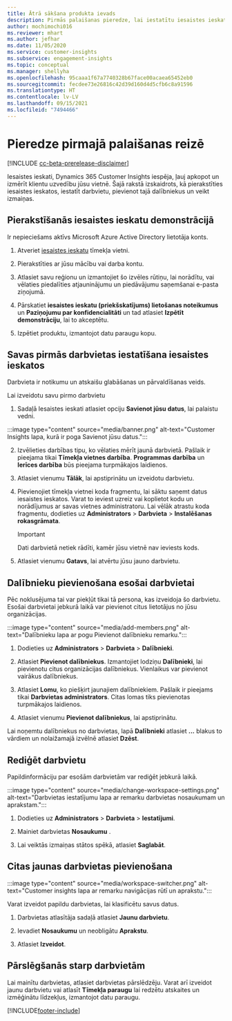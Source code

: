 ```yaml
---
title: Ātrā sākšana produkta ievads
description: Pirmās palaišanas pieredze, lai iestatītu iesaistes ieskatu iespēju.
author: mochimochi016
ms.reviewer: mhart
ms.author: jefhar
ms.date: 11/05/2020
ms.service: customer-insights
ms.subservice: engagement-insights
ms.topic: conceptual
ms.manager: shellyha
ms.openlocfilehash: 95caaa1f67a7740328b67face00acaea65452eb0
ms.sourcegitcommit: fecdee73e26816c42d39d160d4d5cfb6c8a91596
ms.translationtype: HT
ms.contentlocale: lv-LV
ms.lasthandoff: 09/15/2021
ms.locfileid: "7494466"
---
```

# <a name="first-run-experience"></a>Pieredze pirmajā palaišanas reizē

[!INCLUDE [cc-beta-prerelease-disclaimer](includes/cc-beta-prerelease-disclaimer.md)]

Iesaistes ieskati, Dynamics 365 Customer Insights iespēja, ļauj apkopot un izmērīt klientu uzvedību jūsu vietnē. Šajā rakstā izskaidrots, kā pierakstīties iesaistes ieskatos, iestatīt darbvietu, pievienot tajā dalībniekus un veikt izmaiņas.

## <a name="sign-up-for-a-demo-of-engagement-insights"></a>Pierakstīšanās iesaistes ieskatu demonstrācijā

Ir nepieciešams aktīvs Microsoft Azure Active Directory lietotāja konts. 

1. Atveriet [iesaistes ieskatu](https://home.ci.ai.dynamics.com/app/engagement-insights) tīmekļa vietni. 

1. Pierakstīties ar jūsu mācību vai darba kontu.

1. Atlasiet savu reģionu un izmantojiet šo izvēles rūtiņu, lai norādītu, vai vēlaties piedalīties atjauninājumu un piedāvājumu saņemšanai e-pasta ziņojumā.

1. Pārskatiet **iesaistes ieskatu (priekšskatījums) lietošanas noteikumus** un **Paziņojumu par konfidencialitāti** un tad atlasiet **Izpētīt demonstrāciju**, lai to akceptētu.

1. Izpētiet produktu, izmantojot datu paraugu kopu. 

## <a name="set-up-your-first-workspace-in-engagement-insights"></a>Savas pirmās darbvietas iestatīšana iesaistes ieskatos

Darbvieta ir notikumu un atskaišu glabāšanas un pārvaldīšanas veids.

Lai izveidotu savu pirmo darbvietu

1. Sadaļā Iesaistes ieskati atlasiet opciju **Savienot jūsu datus**, lai palaistu vedni. 

:::image type="content" source="media/banner.png" alt-text="Customer Insights lapa, kurā ir poga Savienot jūsu datus.":::

2. Izvēlieties darbības tipu, ko vēlaties mērīt jaunā darbvietā. Pašlaik ir pieejama tikai **Tīmekļa vietnes darbība**. **Programmas darbība** un **Ierīces darbība** būs pieejama turpmākajos laidienos.

1. Atlasiet vienumu **Tālāk**, lai apstiprinātu un izveidotu darbvietu.

1. Pievienojiet tīmekļa vietnei koda fragmentu, lai sāktu saņemt datus iesaistes ieskatos. Varat to ieviest uzreiz vai koplietot kodu un norādījumus ar savas vietnes administratoru. Lai vēlāk atrastu koda fragmentu, dodieties uz **Administrators** > **Darbvieta** > **Instalēšanas rokasgrāmata**.

   > [!IMPORTANT]
   > Dati darbvietā netiek rādīti, kamēr jūsu vietnē nav ieviests kods.

1. Atlasiet vienumu **Gatavs**, lai atvērtu jūsu jauno darbvietu. 

## <a name="add-members-to-an-existing-workspace"></a>Dalībnieku pievienošana esošai darbvietai

Pēc noklusējuma tai var piekļūt tikai tā persona, kas izveidoja šo darbvietu. Esošai darbvietai jebkurā laikā var pievienot citus lietotājus no jūsu organizācijas.

:::image type="content" source="media/add-members.png" alt-text="Dalībnieku lapa ar pogu Pievienot dalībnieku remarku.":::

1. Dodieties uz **Administrators** > **Darbvieta** > **Dalībnieki**.

2. Atlasiet **Pievienot dalībniekus**. Izmantojiet lodziņu **Dalībnieki**, lai pievienotu citus organizācijas dalībniekus. Vienlaikus var pievienot vairākus dalībniekus.

3. Atlasiet **Lomu**, ko piešķirt jaunajiem dalībniekiem. Pašlaik ir pieejams tikai **Darbvietas administrators**. Citas lomas tiks pievienotas turpmākajos laidienos.

4. Atlasiet vienumu **Pievienot dalībniekus**, lai apstiprinātu.

Lai noņemtu dalībniekus no darbvietas, lapā **Dalībnieki** atlasiet **...** blakus to vārdiem un nolaižamajā izvēlnē atlasiet **Dzēst**.

## <a name="edit-a-workspace"></a>Rediģēt darbvietu

Papildinformāciju par esošām darbvietām var rediģēt jebkurā laikā.

:::image type="content" source="media/change-workspace-settings.png" alt-text="Darbvietas iestatījumu lapa ar remarku darbvietas nosaukumam un aprakstam.":::

1. Dodieties uz **Administrators** > **Darbvieta** > **Iestatījumi**.

1. Mainiet darbvietas **Nosaukumu** .

1. Lai veiktās izmaiņas stātos spēkā, atlasiet **Saglabāt**.

## <a name="add-another-new-workspace"></a>Citas jaunas darbvietas pievienošana

:::image type="content" source="media/workspace-switcher.png" alt-text="Customer insights lapa ar remarku navigācijas rūtī un aprakstu.":::

Varat izveidot papildu darbvietas, lai klasificētu savus datus.

1. Darbvietas atlasītāja sadaļā atlasiet **Jaunu darbvietu**.

1. Ievadiet **Nosaukumu** un neobligātu **Aprakstu**.

1. Atlasiet **Izveidot**.

## <a name="switch-between-workspaces"></a>Pārslēgšanās starp darbvietām

Lai mainītu darbvietas, atlasiet darbvietas pārslēdzēju. Varat arī izveidot jaunu darbvietu vai atlasīt **Tīmekļa paraugu** lai redzētu atskaites un izmēģinātu līdzekļus, izmantojot datu paraugu. 



[!INCLUDE[footer-include](../includes/footer-banner.md)]